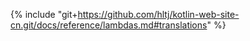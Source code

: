 {% include "git+https://github.com/hltj/kotlin-web-site-cn.git/docs/reference/lambdas.md#translations" %}
